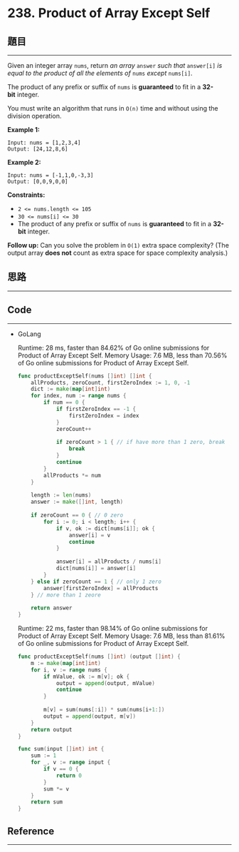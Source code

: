 # 238. Product of Array Except Self

## 題目

---

Given an integer array `nums`, return *an array* `answer` *such that* `answer[i]` *is equal to the product of all the elements of* `nums` *except* `nums[i]`.

The product of any prefix or suffix of `nums` is **guaranteed** to fit in a **32-bit** integer.

You must write an algorithm that runs in `O(n)` time and without using the division operation.

**Example 1:**

```
Input: nums = [1,2,3,4]
Output: [24,12,8,6]

```

**Example 2:**

```
Input: nums = [-1,1,0,-3,3]
Output: [0,0,9,0,0]

```

**Constraints:**

- `2 <= nums.length <= 105`
- `30 <= nums[i] <= 30`
- The product of any prefix or suffix of `nums` is **guaranteed** to fit in a **32-bit** integer.

**Follow up:** Can you solve the problem in `O(1)` extra space complexity? (The output array **does not** count as extra space for space complexity analysis.)

## 思路

---

## Code

---

- GoLang
    
    Runtime: 28 ms, faster than 84.62% of Go online submissions for Product of Array Except Self.
    Memory Usage: 7.6 MB, less than 70.56% of Go online submissions for Product of Array Except Self.
    
    ```go
    func productExceptSelf(nums []int) []int {
        allProducts, zeroCount, firstZeroIndex := 1, 0, -1
        dict := make(map[int]int)
        for index, num := range nums {
            if num == 0 {
                if firstZeroIndex == -1 {
                    firstZeroIndex = index
                }
                zeroCount++
                
                if zeroCount > 1 { // if have more than 1 zero, break
                    break
                }
                continue
            }
            allProducts *= num
        }
        
        length := len(nums)
        answer := make([]int, length)
        
        if zeroCount == 0 { // 0 zero
            for i := 0; i < length; i++ {
                if v, ok := dict[nums[i]]; ok {
                    answer[i] = v
                    continue
                }
                
                answer[i] = allProducts / nums[i]
                dict[nums[i]] = answer[i]
            }
        } else if zeroCount == 1 { // only 1 zero
            answer[firstZeroIndex] = allProducts
        } // more than 1 zeore
        
        return answer   
    }
    ```
    
    Runtime: 22 ms, faster than 98.14% of Go online submissions for Product of Array Except Self.
    Memory Usage: 7.6 MB, less than 81.61% of Go online submissions for Product of Array Except Self.
    
    ```go
    func productExceptSelf(nums []int) (output []int) {
        m := make(map[int]int)
        for i, v := range nums {
            if mValue, ok := m[v]; ok {
                output = append(output, mValue)
                continue
            }
            
            m[v] = sum(nums[:i]) * sum(nums[i+1:])
            output = append(output, m[v])
        }
        return output
    }
    
    func sum(input []int) int {
        sum := 1
        for _, v := range input {
            if v == 0 {
                return 0
            }
            sum *= v
        }
        return sum
    }
    ```
    

## Reference

---
